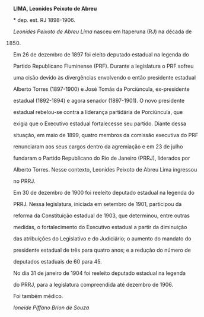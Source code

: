 **LIMA, Leonides Peixoto de Abreu**



\* dep. est. RJ 1898-1906.



*Leonides Peixoto de Abreu Lima* nasceu em Itaperuna (RJ) na década de

1850.



Em 26 de dezembro de 1897 foi eleito deputado estadual na legenda do

Partido Republicano Fluminense (PRF). Durante a legislatura o PRF sofreu

uma cisão devido às divergências envolvendo o então presidente estadual

Alberto Torres (1897-1900) e José Tomás da Porciúncula, ex-presidente

estadual (1892-1894) e agora senador (1897-1901). O novo presidente

estadual rebelou-se contra a liderança partidária de Porciúncula, que

exigia que o Executivo estadual fortalecesse seu partido. Diante dessa

situação, em maio de 1899, quatro membros da comissão executiva do PRF

renunciaram aos seus cargos dentro da agremiação e em 23 de julho

fundaram o Partido Republicano do Rio de Janeiro (PRRJ), liderados por

Alberto Torres. Nesse contexto, Leonides Peixoto de Abreu Lima ingressou

no PRRJ.



Em 30 de dezembro de 1900 foi reeleito deputado estadual na legenda do

PRRJ. Nessa legislatura, iniciada em setembro de 1901, participou da

reforma da Constituição estadual de 1903, que determinou, entre outras

medidas, o fortalecimento do Executivo estadual a partir da diminuição

das atribuições do Legislativo e do Judiciário; o aumento do mandato do

presidente estadual de três para quatro anos; e a redução do número de

deputados estaduais de 60 para 45.



No dia 31 de janeiro de 1904 foi reeleito deputado estadual na legenda

do PRRJ, para a legislatura compreendida até dezembro de 1906.



Foi também médico.



*Ioneide Piffano Brion de Souza*



